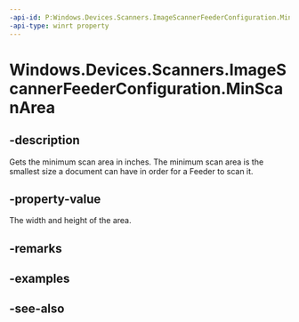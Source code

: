 ----api-id: P:Windows.Devices.Scanners.ImageScannerFeederConfiguration.MinScanArea
-api-type: winrt property
---<!-- Property syntaxpublic Windows.Foundation.Size MinScanArea { get; }--># Windows.Devices.Scanners.ImageScannerFeederConfiguration.MinScanArea## -descriptionGets the minimum scan area in inches. The minimum scan area is the smallest size a document can have in order for a Feeder to scan it.## -property-valueThe width and height of the area.## -remarks## -examples## -see-also
